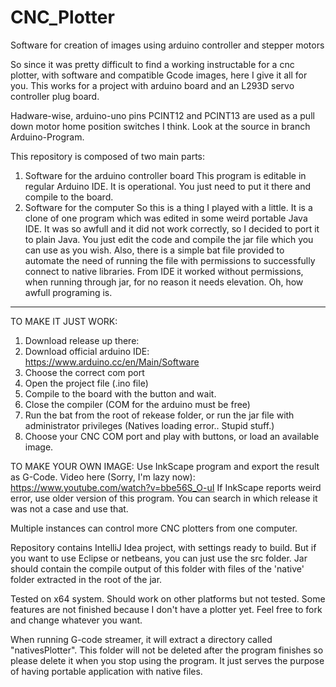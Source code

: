 # CNC_Plotter
Software for creation of images using arduino controller and stepper motors

So since it was pretty difficult to find a working instructable for a cnc plotter, with software and compatible Gcode images,
here I give it all for you. This works for a project with arduino board and an L293D servo controller plug board.

Hadware-wise, arduino-uno pins PCINT12 and PCINT13 are used as a pull down motor home position switches I think. Look at the source
in branch Arduino-Program.

This repository is composed of two main parts:
1. Software for the arduino controller board
  This program is editable in regular Arduino IDE. It is operational. You just need to put it there and compile to the board.
2. Software for the computer
  So this is a thing I played with a little. It is a clone of one program which was edited in some weird portable Java IDE.
  It was so awfull and it did not work correctly, so I decided to port it to plain Java. You just edit the code and compile
  the jar file which you can use as you wish. Also, there is a simple bat file provided to automate the need of running the file
  with permissions to successfully connect to native libraries. From IDE it worked without permissions, when running through jar,
  for no reason it needs elevation. Oh, how awfull programing is.
  
------
TO MAKE IT JUST WORK:
1. Download release up there:
2. Download official arduino IDE: https://www.arduino.cc/en/Main/Software
3. Choose the correct com port
4. Open the project file (.ino file)
5. Compile to the board with the button and wait.
6. Close the compiler (COM for the arduino must be free)
7. Run the bat from the root of rekease folder, or run the jar file with administrator privileges
   (Natives loading error.. Stupid stuff.)
8. Choose your CNC COM port and play with buttons, or load an available image.

TO MAKE YOUR OWN IMAGE:
Use InkScape program and export the result as G-Code.
Video here (Sorry, I'm lazy now): https://www.youtube.com/watch?v=bbe56S_O-uI
If InkScape reports weird error, use older version of this program. You can search in which release it was not a case and use that.

Multiple instances can control more CNC plotters from one computer.

Repository contains IntelliJ Idea project, with settings ready to build. But if you want to use Eclipse or netbeans,
you can just use the src folder. Jar should contain the compile output of this folder with files of the 'native' folder
extracted in the root of the jar.

Tested on x64 system. Should work on other platforms but not tested.
Some features are not finished because I don't have a plotter yet. Feel free to fork and change whatever you want.

When running G-code streamer, it will extract a directory called "nativesPlotter". This folder will not be deleted
after the program finishes so please delete it when you stop using the program. It just serves the purpose of having
portable application with native files.
